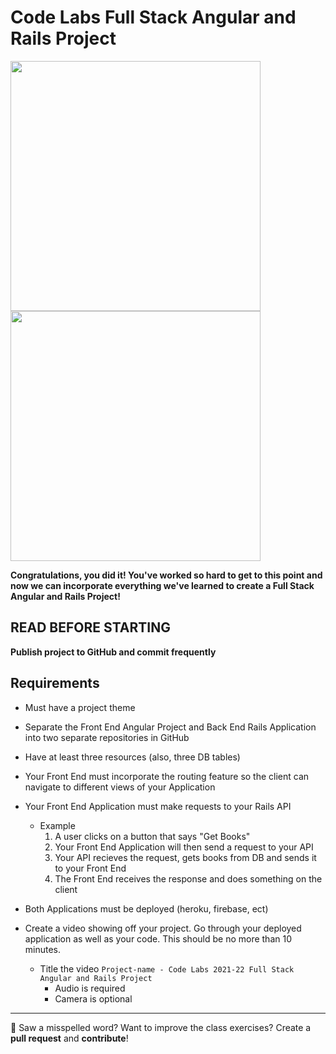 # Code Labs Full Stack Angular and Rails Project
<div>
    <img src="https://www.vectorlogo.zone/logos/angular/angular-ar21.png" width="400px">
</div>

<div>
    <img src="https://miro.medium.com/max/1400/0*CUdFIQoT8xDr3rW8.png" width="400px">
</div>


**Congratulations, you did it! You've worked so hard to get to this point and now we can incorporate everything we've learned to create a Full Stack Angular and Rails Project!**


## READ BEFORE STARTING

**Publish project to GitHub and commit frequently**<br>

## Requirements

- Must have a project theme
- Separate the Front End Angular Project and Back End Rails Application into two separate repositories in GitHub
- Have at least three resources (also, three DB tables)
- Your Front End must incorporate the routing feature so the client can navigate to different views of your Application
- Your Front End Application must make requests to your Rails API
  - Example
    1. A user clicks on a button that says "Get Books" 
    2. Your Front End Application will then send a request to your API 
    3. Your API recieves the request, gets books from DB and sends it to your Front End 
    4. The Front End receives the response and does something on the client
- Both Applications must be deployed (heroku, firebase, ect)

- Create a video showing off your project. Go through your deployed application as well as your code. This should be no more than 10 minutes. 
  - Title the video `Project-name - Code Labs 2021-22 Full Stack Angular and Rails Project`
    - Audio is required
    - Camera is optional


---

:wave: Saw a misspelled word? Want to improve the class exercises? Create a **pull request** and **contribute**!
